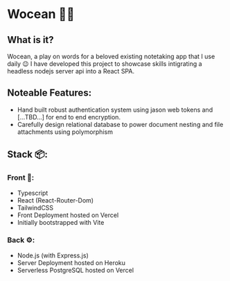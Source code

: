 # Wocean 🌊📃
## What is it?
Wocean, a play on words for a beloved existing notetaking app that I use daily 😉
I have developed this project to showcase skills intigrating a headless nodejs server api into a React SPA.
## Noteable Features:
- Hand built robust authentication system using jason web tokens and [...TBD...] for end to end encryption.
- Carefully design relational database to power document nesting and file attachments using polymorphism
## Stack 📦:
### Front 🎨:
- Typescript
- React (React-Router-Dom)
- TailwindCSS
- Front Deployment hosted on Vercel
- Initially bootstrapped with Vite
### Back ⚙️:
- Node.js (with Express.js)
- Server Deployment hosted on Heroku
- Serverless PostgreSQL hosted on Vercel
